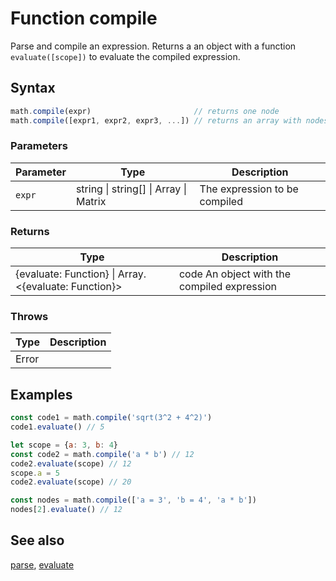<!-- Note: This file is automatically generated from source code comments. Changes made in this file will be overridden. -->

# Function compile

Parse and compile an expression.
Returns a an object with a function `evaluate([scope])` to evaluate the
compiled expression.


## Syntax

```js
math.compile(expr)                       // returns one node
math.compile([expr1, expr2, expr3, ...]) // returns an array with nodes
```

### Parameters

Parameter | Type | Description
--------- | ---- | -----------
`expr` | string &#124; string[] &#124; Array &#124; Matrix |  The expression to be compiled

### Returns

Type | Description
---- | -----------
{evaluate: Function} &#124; Array.&lt;{evaluate: Function}&gt; | code An object with the compiled expression


### Throws

Type | Description
---- | -----------
Error | 

## Examples

```js
const code1 = math.compile('sqrt(3^2 + 4^2)')
code1.evaluate() // 5

let scope = {a: 3, b: 4}
const code2 = math.compile('a * b') // 12
code2.evaluate(scope) // 12
scope.a = 5
code2.evaluate(scope) // 20

const nodes = math.compile(['a = 3', 'b = 4', 'a * b'])
nodes[2].evaluate() // 12
```


## See also

[parse](parse.md),
[evaluate](evaluate.md)
